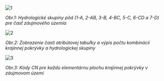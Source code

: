 ![1](http://s30.postimg.org/i6l1kevgx/image.png)

_Obr.1: Hydrologické skupiny pôd (1-A, 2-AB, 3-B, 4-BC, 5-C, 6-CD a 7-D) pre časť záujmového územia_

![2](http://s30.postimg.org/9zt1su5e9/image.png)

_Obr.2: Zobrazenie časti atribútovej tabuľky a výpis počtu kombinácií krajinnej pokrývky a hydrologickej skupiny_

![3](http://s30.postimg.org/ebhnhucb5/image.png)

_Obr.3: Kódy CN pre každú elementárnu plochu krajinnej pokrývky v záujmovom území_
